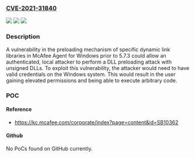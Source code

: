 ### [CVE-2021-31840](https://cve.mitre.org/cgi-bin/cvename.cgi?name=CVE-2021-31840)
![](https://img.shields.io/static/v1?label=Product&message=McAfee%20Agent%20for%20Windows&color=blue)
![](https://img.shields.io/static/v1?label=Version&message=%3C%205.7.3%20&color=brighgreen)
![](https://img.shields.io/static/v1?label=Vulnerability&message=CWE-427%3A%20Uncontrolled%20search%20path%20element%20&color=brighgreen)

### Description

A vulnerability in the preloading mechanism of specific dynamic link libraries in McAfee Agent for Windows prior to 5.7.3 could allow an authenticated, local attacker to perform a DLL preloading attack with unsigned DLLs. To exploit this vulnerability, the attacker would need to have valid credentials on the Windows system. This would result in the user gaining elevated permissions and being able to execute arbitrary code.

### POC

#### Reference
- https://kc.mcafee.com/corporate/index?page=content&id=SB10362

#### Github
No PoCs found on GitHub currently.

